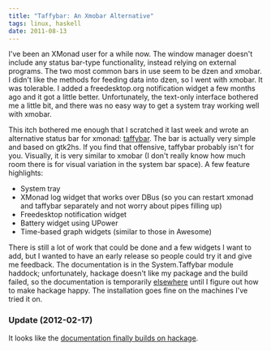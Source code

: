 ```yaml
---
title: "Taffybar: An Xmobar Alternative"
tags: linux, haskell
date: 2011-08-13
---
```


I've been an XMonad user for a while now.  The window manager doesn't
include any status bar-type functionality, instead relying on external
programs.  The two most common bars in use seem to be dzen and xmobar.
I didn't like the methods for feeding data into dzen, so I went with
xmobar.  It was tolerable. I added a freedesktop.org notification
widget a few months ago and it got a little better.  Unfortunately,
the text-only interface bothered me a little bit, and there was no
easy way to get a system tray working well with xmobar.

This itch bothered me enough that I scratched it last week and wrote
an alternative status bar for xmonad:
[taffybar](http://hackage.haskell.org/package/taffybar).  The bar is
actually very simple and based on gtk2hs.  If you find that offensive,
taffybar probably isn't for you.  Visually, it is very similar to
xmobar (I don't really know how much room there is for visual
variation in the system bar space).  A few feature highlights:

 * System tray
 * XMonad log widget that works over DBus (so you can restart xmonad
   and taffybar separately and not worry about pipes filling up)
 * Freedesktop notification widget
 * Battery widget using UPower
 * Time-based graph widgets (similar to those in Awesome)

There is still a lot of work that could be done and a few widgets I
want to add, but I wanted to have an early release so people could try
it and give me feedback.  The documentation is in the System.Taffybar
module haddock; unfortunately, hackage doesn't like my package and the
build failed, so the documentation is temporarily
[elsewhere](http://pages.cs.wisc.edu/~travitch/taffybar) until I figure out
how to make hackage happy.  The installation goes fine on the machines
I've tried it on.

### Update (2012-02-17)

It looks like the
[documentation finally builds on hackage](http://hackage.haskell.org/package/taffybar).
